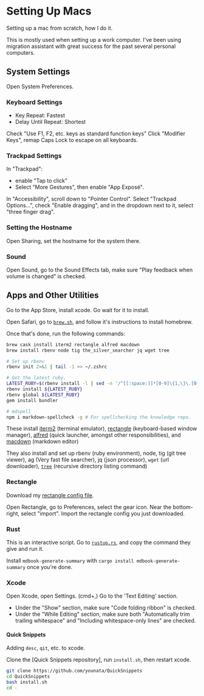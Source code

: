 # Setting Up Macs

Setting up a mac from scratch, how I do it.

This is mostly used when setting up a work computer. I've been using migration assistant with great success for the past several personal computers.

## System Settings

Open System Preferences.

### Keyboard Settings

- Key Repeat: Fastest
- Delay Until Repeat: Shortest

Check "Use F1, F2, etc. keys as standard function keys"
Click "Modifier Keys", remap Caps Lock to escape on all keyboards.

### Trackpad Settings

In "Trackpad":

- enable "Tap to click"
- Select "More Gestures", then enable "App Exposé".

In "Accessibility", scroll down to "Pointer Control". Select "Trackpad Options...", check "Enable dragging", and in the dropdown next to it, select "three finger drag".

### Setting the Hostname

Open Sharing, set the hostname for the system there.

### Sound

Open Sound, go to the Sound Effects tab, make sure "Play feedback when volume is changed" is checked.

## Apps and Other Utilities

Go to the App Store, install xcode. Go wait for it to install.

Open Safari, go to [`brew.sh`](https://brew.sh), and follow it's instructions to install homebrew.

Once that's done, run the following commands:

```sh
brew cask install iterm2 rectangle alfred macdown
brew install rbenv node tig the_silver_searcher jq wget tree

# Set up rbenv
rbenv init 2>&1 | tail -1 >> ~/.zshrc

# Get the latest ruby.
LATEST_RUBY=$(rbenv install -l | sed -n '/^[[:space:]]*[0-9]\{1,\}\.[0-9]\{1,\}\.[0-9]\{1,\}[[:space:]]*$/ h;${g;p;}')
rbenv install ${LATEST_RUBY}
rbenv global ${LATEST_RUBY}
gem install bundler

# mdspell
npm i markdown-spellcheck -g # For spellchecking the knowledge repo.
```

These install [iterm2](https://iterm2.com) (terminal emulator), [rectangle](https://rectangleapp.com) (keyboard-based window manager), [alfred](https://www.alfredapp.com) (quick launcher, amongst other responsibilities), and [macdown](https://macdown.uranusjr.com) (markdown editor)

They also install and set up rbenv (ruby environment), node, tig (git tree viewer), ag (Very fast file searcher), jq (json processor), `wget` (url downloader), <a href="http://mama.indstate.edu/users/ice/tree/" data-proofer-ignore>`tree`</a> (recursive directory listing command)

### Rectangle

Download my [rectangle config file](./RectangleConfig.json).

Open Rectangle, go to Preferences, select the gear icon. Near the bottom-right, select "import". Import the rectangle config you just downloaded.

### Rust

This is an interactive script. Go to [`rustup.rs`](https://rustup.rs), and copy the command they give and run it.

Install `mdbook-generate-summary` with `cargo install mdbook-generate-summary` once you're done.

### Xcode

Open Xcode, open Settings. (cmd+,)
Go to the 'Text Editing' section.

- Under the "Show" section, make sure "Code folding ribbon" is checked.
- Under the "While Editing" section, make sure both "Automatically trim trailing whitespace" and "Including whitespace-only lines" are checked.

#### Quick Snippets

Adding `desc`, `qit`, etc. to xcode.

Clone the [Quick Snippets repository], run `install.sh`, then restart xcode.

```sh
git clone https://github.com/younata/QuickSnippets
cd QuickSnippets
bash install.sh
cd -
```
